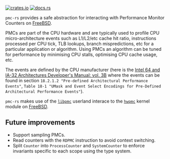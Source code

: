 [![crates.io](https://img.shields.io/crates/v/pmc-rs.svg)](https://crates.io/crates/pmc-rs)
[![docs.rs](https://docs.rs/pmc-rs/badge.svg)](https://docs.rs/pmc-rs)

`pmc-rs` provides a safe abstraction for interacting with Performance
Monitor Counters on [FreeBSD].

PMCs are part of the CPU hardware and are typically used to profile CPU
micro-architecture events such as L1/L2/etc cache hit ratio, instructions
processed per CPU tick, TLB lookups, branch mispredictions, etc for a particular
application or algorithm. Using PMCs an algorithm can be tuned for performance
by minimising CPU stalls, optimising CPU cache usage, etc.

The events are defined by the CPU manufacturer (here is the [Intel 64 and
IA-32 Architectures Developer's Manual: vol.
3B](https://www.intel.com/content/www/us/en/architecture-and-technology/64-ia-32-architectures-software-developer-vol-3b-part-2-manual.html)
where the events can be found in section `18.2.1.2 "Pre-defined
Architectural Performance Events"`, `Table 18-1 "UMask and Event Select
Encodings for Pre-Defined Architectural Performance Events"`).

`pmc-rs` makes use of the [`libpmc`] userland interace to the [`hwpmc`] kernel
module on [FreeBSD].

[FreeBSD]: https://www.freebsd.org/
[`hwpmc`]: https://www.freebsd.org/cgi/man.cgi?query=hwpmc
[`libpmc`]: https://www.freebsd.org/cgi/man.cgi?query=pmc

Future improvements
----

* Support sampling PMCs.
* Read counters with the `RDPMC` instruction to avoid context switching.
* Split `Counter` into `ProcessCounter` and `SystemCounter` to enforce invariants specific to each scope using the type system.